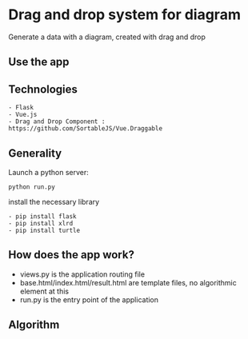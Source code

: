 # Drag and drop system for diagram

Generate a data with a diagram, created with drag and drop

## Use the app 

## Technologies
    - Flask
    - Vue.js
    - Drag and Drop Component : https://github.com/SortableJS/Vue.Draggable 

## Generality

Launch a python server:

    python run.py

install the necessary library

    - pip install flask
    - pip install xlrd
    - pip install turtle

## How does the app work?

- views.py is the application routing file
- base.html/index.html/result.html are template files, no algorithmic element at this
- run.py is the entry point of the application

## Algorithm


